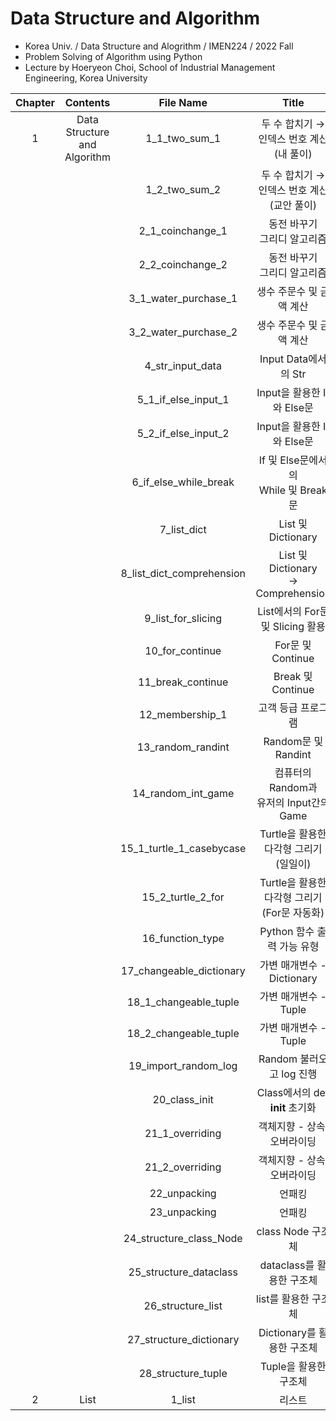 # Data Structure and Algorithm
- Korea Univ. / Data Structure and Alogrithm / IMEN224 / 2022 Fall
- Problem Solving of Algorithm using Python
- Lecture by Hoeryeon Choi, School of Industrial Management Engineering, Korea University

|Chapter|Contents|File Name|Title|
|:------:|:-----:|:-----:|:-----:|
|1|Data Structure and Algorithm|1_1_two_sum_1|두 수 합치기 → 인덱스 번호 계산</br>(내 풀이)|
|||1_2_two_sum_2|두 수 합치기 → 인덱스 번호 계산</br>(교안 풀이)|
|||2_1_coinchange_1|동전 바꾸기</br>그리디 알고리즘|
|||2_2_coinchange_2|동전 바꾸기</br>그리디 알고리즘|
|||3_1_water_purchase_1|생수 주문수 및 금액 계산|
|||3_2_water_purchase_2|생수 주문수 및 금액 계산|
|||4_str_input_data|Input Data에서의 Str|
|||5_1_if_else_input_1|Input을 활용한 If와 Else문|
|||5_2_if_else_input_2|Input을 활용한 If와 Else문|
|||6_if_else_while_break|If 및 Else문에서의</br>While 및 Break문|
|||7_list_dict|List 및 Dictionary|
|||8_list_dict_comprehension|List 및 Dictionary</br>→ Comprehension|
|||9_list_for_slicing|List에서의 For문 및 Slicing 활용|
|||10_for_continue|For문 및 Continue|
|||11_break_continue|Break 및 Continue|
|||12_membership_1|고객 등급 프로그램|
|||13_random_randint|Random문 및 Randint|
|||14_random_int_game|컴퓨터의 Random과</br>유저의 Input간의 Game|
|||15_1_turtle_1_casebycase|Turtle을 활용한 다각형 그리기</br>(일일이)|
|||15_2_turtle_2_for|Turtle을 활용한 다각형 그리기</br>(For문 자동화)|
|||16_function_type|Python 함수 출력 가능 유형|
|||17_changeable_dictionary|가변 매개변수 - Dictionary|
|||18_1_changeable_tuple|가변 매개변수 - Tuple|
|||18_2_changeable_tuple|가변 매개변수 - Tuple|
|||19_import_random_log|Random 불러오고 log 진행|
|||20_class_init|Class에서의 def __init__ 초기화|
|||21_1_overriding|객체지향 - 상속, 오버라이딩|
|||21_2_overriding|객체지향 - 상속, 오버라이딩|
|||22_unpacking|언패킹|
|||23_unpacking|언패킹|
|||24_structure_class_Node|class Node 구조체|
|||25_structure_dataclass|dataclass를 활용한 구조체|
|||26_structure_list|list를 활용한 구조체|
|||27_structure_dictionary|Dictionary를 활용한 구조체|
|||28_structure_tuple|Tuple을 활용한 구조체|
|2|List|1_list|리스트|



